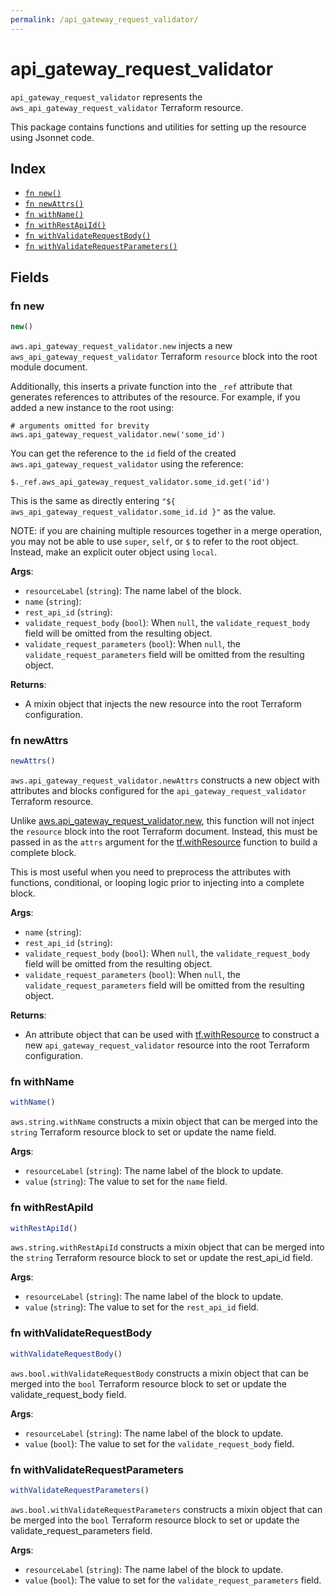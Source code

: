 ```yaml
---
permalink: /api_gateway_request_validator/
---
```


# api_gateway_request_validator

`api_gateway_request_validator` represents the `aws_api_gateway_request_validator` Terraform resource.



This package contains functions and utilities for setting up the resource using Jsonnet code.


## Index

* [`fn new()`](#fn-new)
* [`fn newAttrs()`](#fn-newattrs)
* [`fn withName()`](#fn-withname)
* [`fn withRestApiId()`](#fn-withrestapiid)
* [`fn withValidateRequestBody()`](#fn-withvalidaterequestbody)
* [`fn withValidateRequestParameters()`](#fn-withvalidaterequestparameters)

## Fields

### fn new

```ts
new()
```


`aws.api_gateway_request_validator.new` injects a new `aws_api_gateway_request_validator` Terraform `resource`
block into the root module document.

Additionally, this inserts a private function into the `_ref` attribute that generates references to attributes of the
resource. For example, if you added a new instance to the root using:

    # arguments omitted for brevity
    aws.api_gateway_request_validator.new('some_id')

You can get the reference to the `id` field of the created `aws.api_gateway_request_validator` using the reference:

    $._ref.aws_api_gateway_request_validator.some_id.get('id')

This is the same as directly entering `"${ aws_api_gateway_request_validator.some_id.id }"` as the value.

NOTE: if you are chaining multiple resources together in a merge operation, you may not be able to use `super`, `self`,
or `$` to refer to the root object. Instead, make an explicit outer object using `local`.

**Args**:
  - `resourceLabel` (`string`): The name label of the block.
  - `name` (`string`): 
  - `rest_api_id` (`string`): 
  - `validate_request_body` (`bool`):  When `null`, the `validate_request_body` field will be omitted from the resulting object.
  - `validate_request_parameters` (`bool`):  When `null`, the `validate_request_parameters` field will be omitted from the resulting object.

**Returns**:
- A mixin object that injects the new resource into the root Terraform configuration.


### fn newAttrs

```ts
newAttrs()
```


`aws.api_gateway_request_validator.newAttrs` constructs a new object with attributes and blocks configured for the `api_gateway_request_validator`
Terraform resource.

Unlike [aws.api_gateway_request_validator.new](#fn-api_gateway_request_validatornew), this function will not inject the `resource`
block into the root Terraform document. Instead, this must be passed in as the `attrs` argument for the
[tf.withResource](https://github.com/tf-libsonnet/core/tree/main/docs#fn-withresource) function to build a complete block.

This is most useful when you need to preprocess the attributes with functions, conditional, or looping logic prior to
injecting into a complete block.

**Args**:
  - `name` (`string`): 
  - `rest_api_id` (`string`): 
  - `validate_request_body` (`bool`):  When `null`, the `validate_request_body` field will be omitted from the resulting object.
  - `validate_request_parameters` (`bool`):  When `null`, the `validate_request_parameters` field will be omitted from the resulting object.

**Returns**:
  - An attribute object that can be used with [tf.withResource](https://github.com/tf-libsonnet/core/tree/main/docs#fn-withresource) to construct a new `api_gateway_request_validator` resource into the root Terraform configuration.


### fn withName

```ts
withName()
```

`aws.string.withName` constructs a mixin object that can be merged into the `string`
Terraform resource block to set or update the name field.



**Args**:
  - `resourceLabel` (`string`): The name label of the block to update.
  - `value` (`string`): The value to set for the `name` field.


### fn withRestApiId

```ts
withRestApiId()
```

`aws.string.withRestApiId` constructs a mixin object that can be merged into the `string`
Terraform resource block to set or update the rest_api_id field.



**Args**:
  - `resourceLabel` (`string`): The name label of the block to update.
  - `value` (`string`): The value to set for the `rest_api_id` field.


### fn withValidateRequestBody

```ts
withValidateRequestBody()
```

`aws.bool.withValidateRequestBody` constructs a mixin object that can be merged into the `bool`
Terraform resource block to set or update the validate_request_body field.



**Args**:
  - `resourceLabel` (`string`): The name label of the block to update.
  - `value` (`bool`): The value to set for the `validate_request_body` field.


### fn withValidateRequestParameters

```ts
withValidateRequestParameters()
```

`aws.bool.withValidateRequestParameters` constructs a mixin object that can be merged into the `bool`
Terraform resource block to set or update the validate_request_parameters field.



**Args**:
  - `resourceLabel` (`string`): The name label of the block to update.
  - `value` (`bool`): The value to set for the `validate_request_parameters` field.
